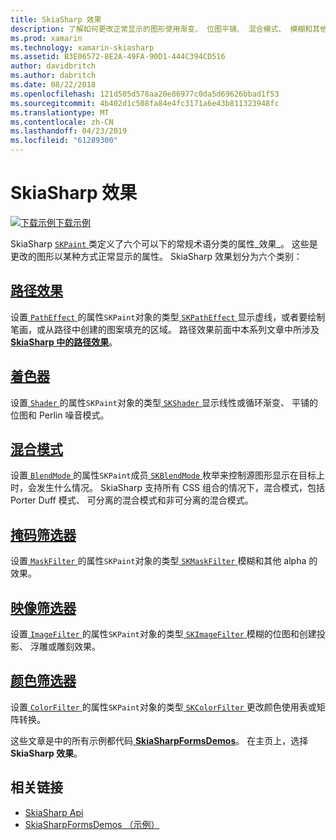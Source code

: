 ```yaml
---
title: SkiaSharp 效果
description: 了解如何更改正常显示的图形使用渐变、 位图平铺、 混合模式、 模糊和其他效果。
ms.prod: xamarin
ms.technology: xamarin-skiasharp
ms.assetid: B3E06572-8E2A-49FA-90D1-444C394CD516
author: davidbritch
ms.author: dabritch
ms.date: 08/22/2018
ms.openlocfilehash: 121d505d578aa20e86977c0da5d69626bbad1f53
ms.sourcegitcommit: 4b402d1c508fa84e4fc3171a6e43b811323948fc
ms.translationtype: MT
ms.contentlocale: zh-CN
ms.lasthandoff: 04/23/2019
ms.locfileid: "61289300"
---
```

# <a name="skiasharp-effects"></a>SkiaSharp 效果

[![下载示例](~/media/shared/download.png)下载示例](https://developer.xamarin.com/samples/xamarin-forms/SkiaSharpForms/Demos/)

SkiaSharp [ `SKPaint` ](xref:SkiaSharp.SKPaint)类定义了六个可以下的常规术语分类的属性_效果_。 这些是更改的图形以某种方式正常显示的属性。 SkiaSharp 效果划分为六个类别：

## <a name="path-effectscurveseffectsmd"></a>[路径效果](../curves/effects.md)

设置[ `PathEffect` ](xref:SkiaSharp.SKPaint.PathEffect)的属性`SKPaint`对象的类型[ `SKPathEffect` ](xref:SkiaSharp.SKPathEffect)显示虚线，或者要绘制笔画，或从路径中创建的图案填充的区域。 路径效果前面中本系列文章中所涉及[ **SkiaSharp 中的路径效果**](../curves/effects.md)。

## <a name="shadersshadersindexmd"></a>[着色器](shaders/index.md)

设置[ `Shader` ](xref:SkiaSharp.SKPaint.Shader)的属性`SKPaint`对象的类型[ `SKShader` ](xref:SkiaSharp.SKShader)显示线性或循环渐变、 平铺的位图和 Perlin 噪音模式。

## <a name="blend-modesblend-modesindexmd"></a>[混合模式](blend-modes/index.md)

设置[ `BlendMode` ](xref:SkiaSharp.SKPaint.BlendMode)的属性`SKPaint`成员[ `SKBlendMode` ](xref:SkiaSharp.SKBlendMode)枚举来控制源图形显示在目标上时，会发生什么情况。 SkiaSharp 支持所有 CSS 组合的情况下，混合模式，包括 Porter Duff 模式、 可分离的混合模式和非可分离的混合模式。

## <a name="mask-filtersmask-filtersmd"></a>[掩码筛选器](mask-filters.md)

设置[ `MaskFilter` ](xref:SkiaSharp.SKPaint.MaskFilter)的属性`SKPaint`对象的类型[ `SKMaskFilter` ](xref:SkiaSharp.SKMaskFilter)模糊和其他 alpha 的效果。

## <a name="image-filtersimage-filtersmd"></a>[映像筛选器](image-filters.md)

设置[ `ImageFilter` ](xref:SkiaSharp.SKPaint.ImageFilter)的属性`SKPaint`对象的类型[ `SKImageFilter` ](xref:SkiaSharp.SKImageFilter)模糊的位图和创建投影、 浮雕或雕刻效果。

## <a name="color-filterscolor-filtersmd"></a>[颜色筛选器](color-filters.md)

设置[ `ColorFilter` ](xref:SkiaSharp.SKPaint.ColorFilter)的属性`SKPaint`对象的类型[ `SKColorFilter` ](xref:SkiaSharp.SKColorFilter)更改颜色使用表或矩阵转换。

这些文章是中的所有示例都代码[ **SkiaSharpFormsDemos**](https://developer.xamarin.com/samples/xamarin-forms/SkiaSharpForms/Demos/)。 在主页上，选择**SkiaSharp 效果**。

## <a name="related-links"></a>相关链接

- [SkiaSharp Api](https://docs.microsoft.com/dotnet/api/skiasharp)
- [SkiaSharpFormsDemos （示例）](https://developer.xamarin.com/samples/xamarin-forms/SkiaSharpForms/Demos/)

